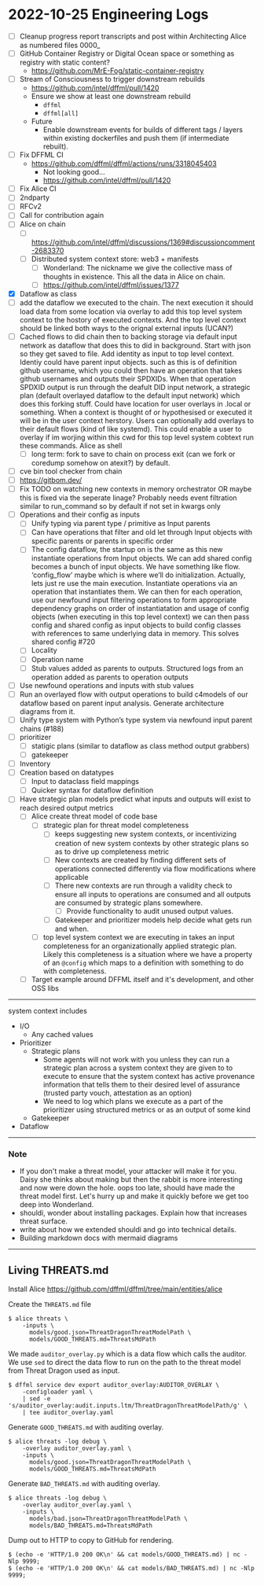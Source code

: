 # 2022-10-25 Engineering Logs

- [ ] Cleanup progress report transcripts and post within Architecting Alice as numbered files 0000_
- [ ] GitHub Container Registry or Digital Ocean space or something as registry with static content?
  - https://github.com/MrE-Fog/static-container-registry
- [ ] Stream of Consciousness to trigger downstream rebuilds
  - https://github.com/intel/dffml/pull/1420
  - Ensure we show at least one downstream rebuild
    - `dffml`
    - `dffml[all]`
  - Future
    - Enable downstream events for builds of different tags / layers
      within existing dockerfiles and push them (if intermediate rebuilt).
- [ ] Fix DFFML CI
  - https://github.com/dffml/dffml/actions/runs/3318045403
    - Not looking good...
    - https://github.com/intel/dffml/pull/1420
- [ ] Fix Alice CI
- [ ] 2ndparty
- [ ] RFCv2
- [ ] Call for contribution again
- [ ] Alice on chain
  - [ ] https://github.com/intel/dffml/discussions/1369#discussioncomment-2683370
  - [ ] Distributed system context store: web3 + manifests
    - [ ] Wonderland: The nickname we give the collective mass of thoughts in existence. This all the data in Alice on chain.
    - [ ] https://github.com/intel/dffml/issues/1377
- [x] Dataflow as class
- [ ] add the dataflow we executed to the chain. The next execution it should load data from some location via overlay to add this top level system context to the hostory of executed contexts. And the top level context should be linked both ways to the orignal external inputs (UCAN?)
- [ ] Cached flows to did chain then to backing storage via default input network as dataflow that does this to did in background. Start with json so they get saved to file. Add identity as input to top level context. Identiy could have parent input objects. such as this is of definition github username, which you could then have an operation that takes github usernames and outputs their SPDXIDs. When that operation SPDXID output is run through the deafult DID input network, a strategic plan (default overlayed dataflow to the default input network) which does this forking stuff. Could have location for user overlays in .local or something. When a context is thought of or hypothesised or executed it will be in the user context herstory. Users can optionally add overlays to their default flows (kind of like systemd). This could enable a user to overlay if im worjing within this cwd for this top level system cobtext run these commands. Alice as shell
  - [ ] long term: fork to save to chain on process exit (can we fork or coredump somehow on atexit?) by default.
- [ ] cve bin tool checker from chain
- [ ] https://gitbom.dev/
- [ ] Fix TODO on watching new contexts in memory orchestrator OR maybe this is fixed via the seperate linage? Probably needs event filtration similar to run_command so by default if not set in kwargs only 
- [ ] Operations and their config as inputs
  - [ ] Unify typing via parent type / primitive as Input parents
  - [ ] Can have operations that filter and old let through Input objects with specific parents or parents in specific order
  - [ ] The config dataflow, the startup on is the same as this new instantiate operations from Input objects. We can add shared config becomes a bunch of input objects. We have something like flow. ‘config_flow’ maybe which is where we’ll do initialization. Actually, lets just re use the main execution. Instantiate operations via an operation that instantiates them. We can then for each operation, use our newfound input filtering operations to form appropriate dependency graphs on order of instantiatation and usage of config objects (when executing in this top level context) we can then pass config and shared config as input objects to build config classes with references to same underlying data in memory. This solves shared config #720
  - [ ] Locality
  - [ ] Operation name
  - [ ] Stub values added as parents to outputs. Structured logs from an operation added as parents to operation outputs
- [ ] Use newfound operations and inputs with stub values
- [ ] Run an overlayed flow with output operations to build c4models of our dataflow based on parent input analysis. Generate architecture diagrams from it.
- [ ] Unify type system with Python’s type system via newfound input parent chains (#188)
- [ ] prioritizer
  - [ ] statigic plans (similar to dataflow as class method output grabbers)
  - [ ] gatekeeper
- [ ] Inventory
- [ ] Creation based on datatypes
  - [ ] Input to dataclass field mappings
  - [ ] Quicker syntax for dataflow definition
- [ ] Have strategic plan models predict what inputs and outputs will exist to reach desired output metrics
  - [ ] Alice create threat model of code base
    - [ ] strategic plan for threat model completeness
      - [ ] keeps suggesting new system contexts, or incentivizing creation of new system contexts by other strategic plans so as to drive up completeness metric
      - [ ] New contexts are created by finding different sets of operations connected differently via flow modifications where applicable
      - [ ] There new contexts are run through a validity check to ensure all inputs to operations are consumed and all outputs are consumed by strategic plans somewhere.
        - [ ] Provide functionality to audit unused output values.
      - [ ] Gatekeeper and prioritizer models help decide what gets run and when.
    - [ ] top level system context we are executing in takes an input completeness for an organizationally applied strategic plan. Likely this completeness is a situation where we have a property of an `@config` which maps to a definition with something to do with completeness.
  - [ ] Target example around DFFML itself and it's development, and other OSS libs

---

system context includes

- I/O
  - Any cached values
- Prioritizer
  - Strategic plans
    - Some agents will not work with you unless they can run a strategic plan across a system context they are given to to execute to ensure that the system context has active provenance information that tells them to their desired level of assurance (trusted party vouch, attestation as an option)
    - We need to log which plans we execute as a part of the prioritizer using structured metrics or as an output of some kind
  - Gatekeeper
- Dataflow

---

### Note

- If you don't make a threat model, your attacker will make it for you. Daisy she thinks about making but then the rabbit is more interesting and now were down the hole. oops too late, should have made the threat model first. Let's hurry up and make it quickly before we get too deep into Wonderland.
- shouldi, wonder about installing packages. Explain how that increases threat surface.
- write about how we extended shouldi and go into technical details.
- Building markdown docs with mermaid diagrams

---

## Living THREATS.md

Install Alice https://github.com/dffml/dffml/tree/main/entities/alice

Create the `THREATS.md` file

```console
$ alice threats \
    -inputs \
      models/good.json=ThreatDragonThreatModelPath \
      models/GOOD_THREATS.md=ThreatsMdPath
```

We made `auditor_overlay.py` which is a data flow which calls the auditor. We
use `sed` to direct the data flow to run on the path to the threat model from
Threat Dragon used as input.

```console
$ dffml service dev export auditor_overlay:AUDITOR_OVERLAY \
    -configloader yaml \
    | sed -e 's/auditor_overlay:audit.inputs.ltm/ThreatDragonThreatModelPath/g' \
    | tee auditor_overlay.yaml
```

Generate `GOOD_THREATS.md` with auditing overlay.

```console
$ alice threats -log debug \
    -overlay auditor_overlay.yaml \
    -inputs \
      models/good.json=ThreatDragonThreatModelPath \
      models/GOOD_THREATS.md=ThreatsMdPath
```

Generate `BAD_THREATS.md` with auditing overlay.

```console
$ alice threats -log debug \
    -overlay auditor_overlay.yaml \
    -inputs \
      models/bad.json=ThreatDragonThreatModelPath \
      models/BAD_THREATS.md=ThreatsMdPath
```

Dump out to HTTP to copy to GitHub for rendering.

```console
$ (echo -e 'HTTP/1.0 200 OK\n' && cat models/GOOD_THREATS.md) | nc -Nlp 9999;
$ (echo -e 'HTTP/1.0 200 OK\n' && cat models/BAD_THREATS.md) | nc -Nlp 9999;
```